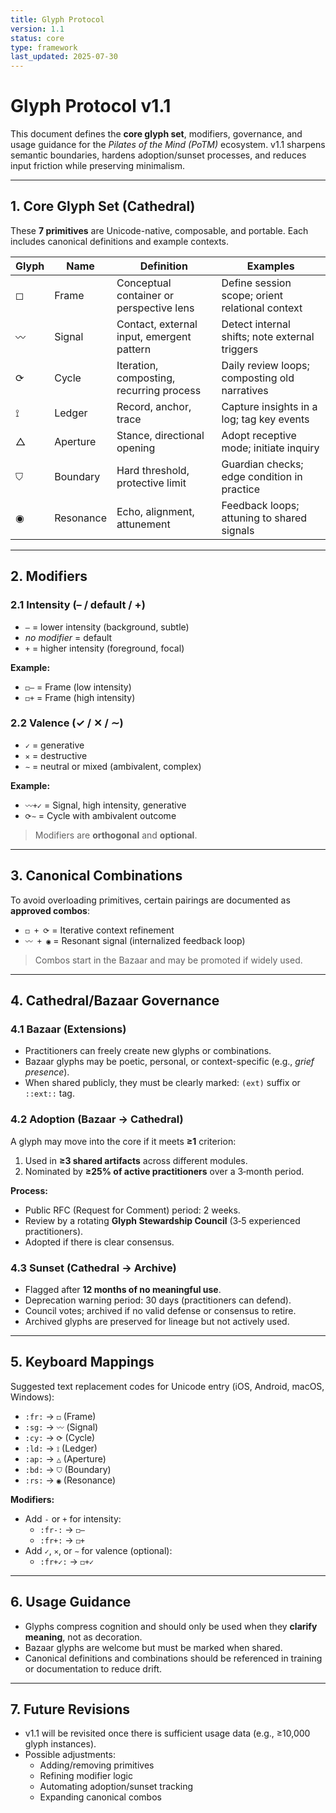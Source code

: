 ```yaml
---
title: Glyph Protocol
version: 1.1
status: core
type: framework
last_updated: 2025-07-30
---
```


# **Glyph Protocol v1.1**

This document defines the **core glyph set**, modifiers, governance, and usage guidance for the *Pilates of the Mind (PoTM)* ecosystem. v1.1 sharpens semantic boundaries, hardens adoption/sunset processes, and reduces input friction while preserving minimalism.

---

## **1. Core Glyph Set (Cathedral)**

These **7 primitives** are Unicode-native, composable, and portable. Each includes canonical definitions and example contexts.

| Glyph | Name       | Definition                                                  | Examples                                        |
|-------|------------|-------------------------------------------------------------|-------------------------------------------------|
| ◻︎    | Frame      | Conceptual container or perspective lens                    | Define session scope; orient relational context |
| 〰︎    | Signal     | Contact, external input, emergent pattern                   | Detect internal shifts; note external triggers  |
| ⟳     | Cycle      | Iteration, composting, recurring process                     | Daily review loops; composting old narratives   |
| ⟟     | Ledger     | Record, anchor, trace                                       | Capture insights in a log; tag key events       |
| △     | Aperture   | Stance, directional opening                                 | Adopt receptive mode; initiate inquiry          |
| ⛉     | Boundary   | Hard threshold, protective limit                            | Guardian checks; edge condition in practice     |
| ◉     | Resonance  | Echo, alignment, attunement                                 | Feedback loops; attuning to shared signals      |

---

## **2. Modifiers**

### **2.1 Intensity (– / default / +)**  
- `–` = lower intensity (background, subtle)  
- *no modifier* = default  
- `+` = higher intensity (foreground, focal)

**Example:**  
- `◻︎–` = Frame (low intensity)  
- `◻︎+` = Frame (high intensity)

### **2.2 Valence (✓ / ✕ / ∼)**  
- `✓` = generative  
- `✕` = destructive  
- `∼` = neutral or mixed (ambivalent, complex)

**Example:**  
- `〰︎+✓` = Signal, high intensity, generative  
- `⟳∼` = Cycle with ambivalent outcome  

> Modifiers are **orthogonal** and **optional**.

---

## **3. Canonical Combinations**

To avoid overloading primitives, certain pairings are documented as **approved combos**:  
- `◻︎ + ⟳` = Iterative context refinement  
- `〰︎ + ◉` = Resonant signal (internalized feedback loop)

> Combos start in the Bazaar and may be promoted if widely used.

---

## **4. Cathedral/Bazaar Governance**

### **4.1 Bazaar (Extensions)**  
- Practitioners can freely create new glyphs or combinations.  
- Bazaar glyphs may be poetic, personal, or context-specific (e.g., *grief presence*).  
- When shared publicly, they must be clearly marked: `(ext)` suffix or `::ext::` tag.

### **4.2 Adoption (Bazaar → Cathedral)**  
A glyph may move into the core if it meets **≥1** criterion:  
1. Used in **≥3 shared artifacts** across different modules.  
2. Nominated by **≥25% of active practitioners** over a 3‑month period.  

**Process:**  
- Public RFC (Request for Comment) period: 2 weeks.  
- Review by a rotating **Glyph Stewardship Council** (3‑5 experienced practitioners).  
- Adopted if there is clear consensus.

### **4.3 Sunset (Cathedral → Archive)**  
- Flagged after **12 months of no meaningful use**.  
- Deprecation warning period: 30 days (practitioners can defend).  
- Council votes; archived if no valid defense or consensus to retire.  
- Archived glyphs are preserved for lineage but not actively used.

---

## **5. Keyboard Mappings**

Suggested text replacement codes for Unicode entry (iOS, Android, macOS, Windows):

- `:fr:` → `◻︎` (Frame)  
- `:sg:` → `〰︎` (Signal)  
- `:cy:` → `⟳` (Cycle)  
- `:ld:` → `⟟` (Ledger)  
- `:ap:` → `△` (Aperture)  
- `:bd:` → `⛉` (Boundary)  
- `:rs:` → `◉` (Resonance)

**Modifiers:**  
- Add `-` or `+` for intensity:  
  - `:fr-:` → `◻︎–`  
  - `:fr+:` → `◻︎+`  
- Add `✓`, `✕`, or `∼` for valence (optional):  
  - `:fr+✓:` → `◻︎+✓`  

---

## **6. Usage Guidance**

- Glyphs compress cognition and should only be used when they **clarify meaning**, not as decoration.  
- Bazaar glyphs are welcome but must be marked when shared.  
- Canonical definitions and combinations should be referenced in training or documentation to reduce drift.

---

## **7. Future Revisions**

- v1.1 will be revisited once there is sufficient usage data (e.g., ≥10,000 glyph instances).  
- Possible adjustments:  
  - Adding/removing primitives  
  - Refining modifier logic  
  - Automating adoption/sunset tracking  
  - Expanding canonical combos
